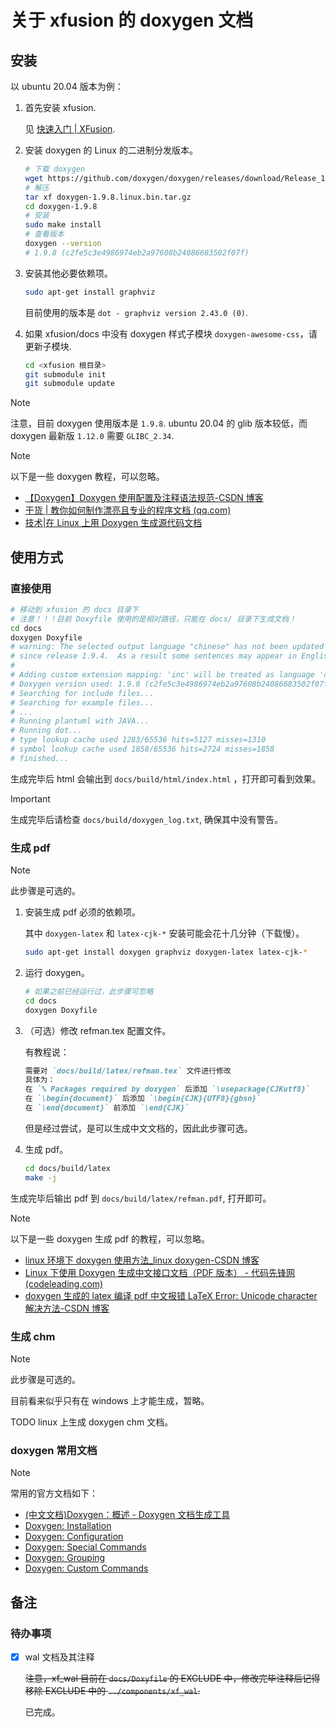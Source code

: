 # 关于 xfusion 的 doxygen 文档

## 安装

以 ubuntu 20.04 版本为例：

1.  首先安装 xfusion.

    见 [快速入门 | XFusion](https://www.coral-zone.cc/#/document?path=/document/).

1.  安装 doxygen 的 Linux 的二进制分发版本。

    ```bash
    # 下载 doxygen
    wget https://github.com/doxygen/doxygen/releases/download/Release_1_9_8/doxygen-1.9.8.linux.bin.tar.gz
    # 解压
    tar xf doxygen-1.9.8.linux.bin.tar.gz
    cd doxygen-1.9.8
    # 安装
    sudo make install
    # 查看版本
    doxygen --version
    # 1.9.8 (c2fe5c3e4986974eb2a97608b24086683502f07f)
    ```

1.  安装其他必要依赖项。

    ```bash
    sudo apt-get install graphviz
    ```

    目前使用的版本是 `dot - graphviz version 2.43.0 (0)`.

1.  如果 xfusion/docs 中没有 doxygen 样式子模块 `doxygen-awesome-css`，请更新子模块.

    ```bash
    cd <xfusion 根目录>
    git submodule init
    git submodule update
    ```

> [!NOTE]
> 注意，目前 doxygen 使用版本是 `1.9.8`.
> ubuntu 20.04 的 glib 版本较低，而 doxygen 最新版 `1.12.0` 需要 `GLIBC_2.34`.

> [!NOTE]
> 以下是一些 doxygen 教程，可以忽略。
>
> -   [【Doxygen】Doxygen 使用配置及注释语法规范-CSDN 博客](https://blog.csdn.net/Stay_Hun_forward/article/details/140873510)
> -   [干货 | 教你如何制作漂亮且专业的程序文档 (qq.com)](https://mp.weixin.qq.com/s/HA352TEBELNJ9pgCTMkWIg)
> -   [技术|在 Linux 上用 Doxygen 生成源代码文档](https://linux.cn/article-16227-1.html)

## 使用方式

### 直接使用

```bash
# 移动到 xfusion 的 docs 目录下
# 注意！！！目前 Doxyfile 使用的是相对路径，只能在 docs/ 目录下生成文档！
cd docs
doxygen Doxyfile
# warning: The selected output language "chinese" has not been updated
# since release 1.9.4.  As a result some sentences may appear in English.
#
# Adding custom extension mapping: 'inc' will be treated as language 'c'
# Doxygen version used: 1.9.8 (c2fe5c3e4986974eb2a97608b24086683502f07f)
# Searching for include files...
# Searching for example files...
# ...
# Running plantuml with JAVA...
# Running dot...
# type lookup cache used 1283/65536 hits=5127 misses=1310
# symbol lookup cache used 1858/65536 hits=2724 misses=1858
# finished...
```

生成完毕后 html 会输出到 `docs/build/html/index.html` ，打开即可看到效果。

> [!IMPORTANT]
> 生成完毕后请检查 `docs/build/doxygen_log.txt`, 确保其中没有警告。

### 生成 pdf

> [!NOTE]
> 此步骤是可选的。

1.  安装生成 pdf 必须的依赖项。

    其中 `doxygen-latex` 和 `latex-cjk-*` 安装可能会花十几分钟（下载慢）。

    ```bash
    sudo apt-get install doxygen graphviz doxygen-latex latex-cjk-*
    ```

1.  运行 doxygen。

    ```bash
    # 如果之前已经运行过，此步骤可忽略
    cd docs
    doxygen Doxyfile
    ```

1.  （可选）修改 refman.tex 配置文件。

    有教程说：

    ```markdown
    需要对 `docs/build/latex/refman.tex` 文件进行修改
    具体为：
    在 `% Packages required by doxygen` 后添加 `\usepackage{CJKutf8}`
    在 `\begin{document}` 后添加 `\begin{CJK}{UTF8}{gbsn}`
    在 `\end{document}` 前添加 `\end{CJK}`
    ```

    但是经过尝试，是可以生成中文文档的，因此此步骤可选。

1.  生成 pdf。

    ```bash
    cd docs/build/latex
    make -j
    ```

生成完毕后输出 pdf 到 `docs/build/latex/refman.pdf`, 打开即可。

> [!NOTE]
> 以下是一些 doxygen 生成 pdf 的教程，可以忽略。
>
> -   [linux 环境下 doxygen 使用方法\_linux doxygen-CSDN 博客](https://blog.csdn.net/qq_30095135/article/details/129171919)
> -   [Linux 下使用 Doxygen 生成中文接口文档（PDF 版本） - 代码先锋网 (codeleading.com)](https://www.codeleading.com/article/13334389084/)
> -   [doxygen 生成的 latex 编译 pdf 中文报错 LaTeX Error: Unicode character 解决方法-CSDN 博客](https://xiaowen.blog.csdn.net/article/details/124393321)

### 生成 chm

> [!NOTE]
> 此步骤是可选的。

目前看来似乎只有在 windows 上才能生成，暂略。

TODO linux 上生成 doxygen chm 文档。

### doxygen 常用文档

> [!NOTE]
> 常用的官方文档如下：
>
> -   [(中文文档)Doxygen：概述 - Doxygen 文档生成工具](https://doxygen.cpp.org.cn/manual/index.html)
> -   [Doxygen: Installation](https://www.doxygen.nl/manual/install.html#install_bin_unix)
> -   [Doxygen: Configuration](https://www.doxygen.nl/manual/config.html)
> -   [Doxygen: Special Commands](https://www.doxygen.nl/manual/commands.html)
> -   [Doxygen: Grouping](https://www.doxygen.nl/manual/grouping.html)
> -   [Doxygen: Custom Commands](https://www.doxygen.nl/manual/custcmd.html)

## 备注

### 待办事项

-   [x] wal 文档及其注释

    ~~注意，xf_wal 目前在 `docs/Doxyfile` 的 EXCLUDE 中，修改完毕注释后记得移除 EXCLUDE 中的 `../components/xf_wal`.~~

    已完成。
